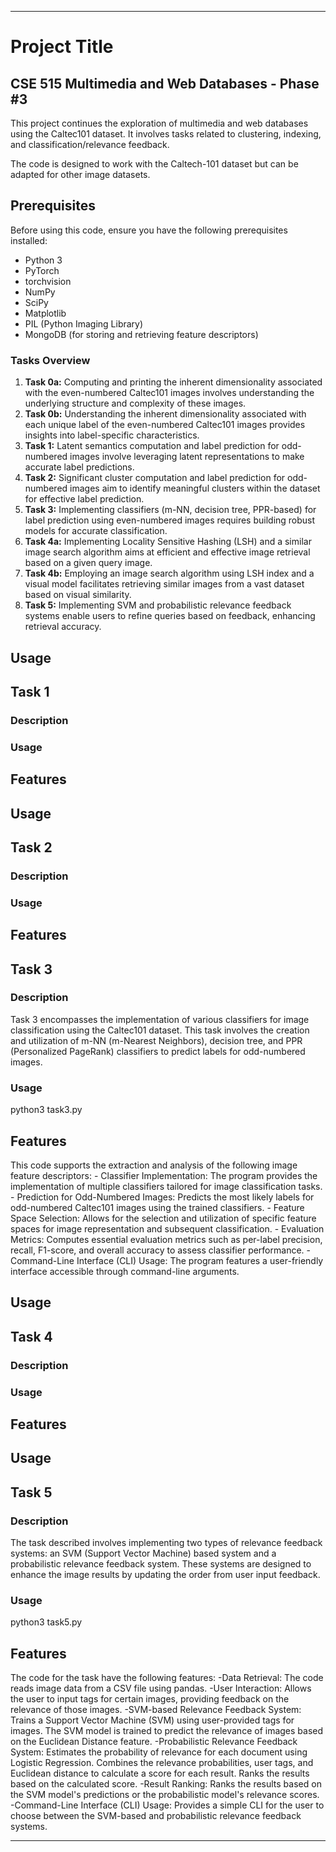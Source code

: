 
---

# Project Title

## CSE 515 Multimedia and Web Databases - Phase #3

This project continues the exploration of multimedia and web databases using the Caltec101 dataset. It involves tasks related to clustering, indexing, and classification/relevance feedback.


The code is designed to work with the Caltech-101 dataset but can be adapted for other image datasets.

## Prerequisites

Before using this code, ensure you have the following prerequisites installed:

- Python 3
- PyTorch
- torchvision
- NumPy
- SciPy
- Matplotlib
- PIL (Python Imaging Library)
- MongoDB (for storing and retrieving feature descriptors)

### Tasks Overview
1. **Task 0a:** Computing and printing the inherent dimensionality associated with the even-numbered Caltec101 images involves understanding the underlying structure and complexity of these images.
2. **Task 0b:** Understanding the inherent dimensionality associated with each unique label of the even-numbered Caltec101 images provides insights into label-specific characteristics.
3. **Task 1:** Latent semantics computation and label prediction for odd-numbered images involve leveraging latent representations to make accurate label predictions.
4. **Task 2:** Significant cluster computation and label prediction for odd-numbered images aim to identify meaningful clusters within the dataset for effective label prediction.
5. **Task 3:** Implementing classifiers (m-NN, decision tree, PPR-based) for label prediction using even-numbered images requires building robust models for accurate classification.
6. **Task 4a:** Implementing Locality Sensitive Hashing (LSH) and a similar image search algorithm aims at efficient and effective image retrieval based on a given query image.
7. **Task 4b:** Employing an image search algorithm using LSH index and a visual model facilitates retrieving similar images from a vast dataset based on visual similarity.
8. **Task 5:** Implementing SVM and probabilistic relevance feedback systems enable users to refine queries based on feedback, enhancing retrieval accuracy.


## Usage

## Task 1

### Description

### Usage

## Features

## Usage

## Task 2

### Description

### Usage

## Features

## Task 3

### Description
Task 3 encompasses the implementation of various classifiers for image classification using the Caltec101 dataset. This task involves the creation and utilization of m-NN (m-Nearest Neighbors), decision tree, and PPR (Personalized PageRank) classifiers to predict labels for odd-numbered images.

### Usage

python3 task3.py

## Features

This code supports the extraction and analysis of the following image feature descriptors:
    - Classifier Implementation: The program provides the implementation of multiple classifiers tailored for image classification tasks.
    - Prediction for Odd-Numbered Images: Predicts the most likely labels for odd-numbered Caltec101 images using the trained classifiers.
    - Feature Space Selection: Allows for the selection and utilization of specific feature spaces for image representation and subsequent classification.
    - Evaluation Metrics: Computes essential evaluation metrics such as per-label precision, recall, F1-score, and overall accuracy to assess classifier performance.
    - Command-Line Interface (CLI) Usage: The program features a user-friendly interface accessible through command-line arguments.

## Usage

## Task 4

### Description

### Usage

## Features

## Usage

## Task 5

### Description

The task described involves implementing two types of relevance feedback systems: an SVM (Support Vector Machine) based system and a probabilistic relevance feedback system. These systems are designed to enhance the image results by updating the order from user input feedback.

### Usage

python3 task5.py

## Features

The code for the task have the following features:
-Data Retrieval: The code reads image data from a CSV file using pandas.
-User Interaction: Allows the user to input tags for certain images, providing feedback on the relevance of those images.
-SVM-based Relevance Feedback System: Trains a Support Vector Machine (SVM) using user-provided tags for images. The SVM model is trained to predict the relevance of images based on the Euclidean Distance feature.
-Probabilistic Relevance Feedback System: Estimates the probability of relevance for each document using Logistic Regression. Combines the relevance probabilities, user tags, and Euclidean distance to calculate a score for each result. Ranks the results based on the calculated score.
-Result Ranking: Ranks the results based on the SVM model's predictions or the probabilistic model's relevance scores.
-Command-Line Interface (CLI) Usage: Provides a simple CLI for the user to choose between the SVM-based and probabilistic relevance feedback systems.

---
